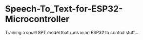 # Speech-To_Text-for-ESP32-Microcontroller
Training a small SPT model that runs in an ESP32 to control stuff...
